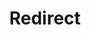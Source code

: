 ﻿---
layout: src/layouts/Redirect.astro
title: Redirect
redirect: https://yamldoc.liuyan.wang/docs/octopus-rest-api/octopus-cli/clean-workerpool
pubDate:  2023-01-01
navSearch: false
navSitemap: false
navMenu: false
---

